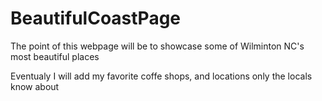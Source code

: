 # BeautifulCoastPage
The point of this webpage will be to showcase some of Wilminton NC's most beautiful places

Eventualy I will add my favorite coffe shops, and locations only the locals know about
